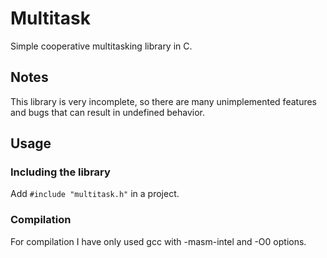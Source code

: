 # Multitask
Simple cooperative multitasking library in C.
## Notes
This library is very incomplete, so there are many unimplemented features and bugs that can result in undefined behavior.
## Usage
### Including the library
Add `#include "multitask.h"` in a project.

### Compilation
For compilation I have only used gcc with -masm-intel and -O0 options.

